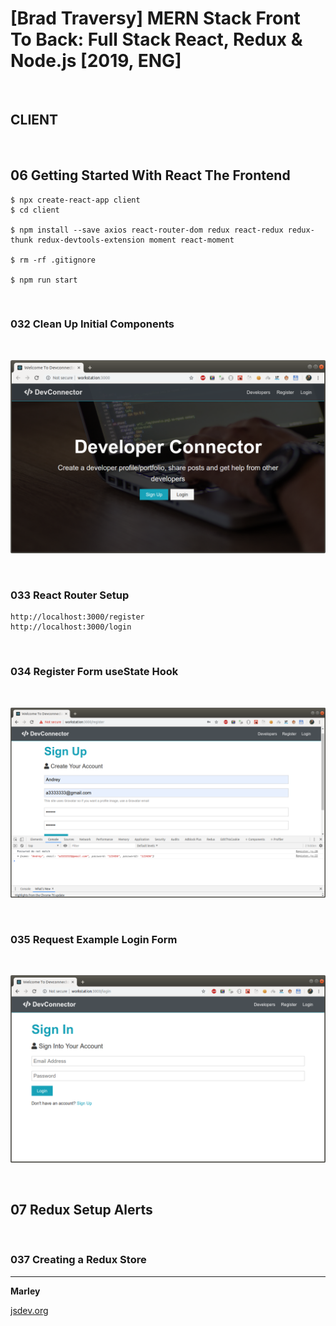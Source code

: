 # [Brad Traversy] MERN Stack Front To Back: Full Stack React, Redux &amp; Node.js [2019, ENG]

<br/>

## CLIENT

<br/>

## 06 Getting Started With React The Frontend

    $ npx create-react-app client
    $ cd client

    $ npm install --save axios react-router-dom redux react-redux redux-thunk redux-devtools-extension moment react-moment

    $ rm -rf .gitignore

    $ npm run start

<br/>

### 032 Clean Up Initial Components

<br/>

![Application](../img/pic-06-32.png?raw=true)


<br/>

### 033 React Router Setup

    http://localhost:3000/register
    http://localhost:3000/login

<br/>

### 034 Register Form useState Hook

<br/>

![Application](../img/pic-06-34.png?raw=true)


<br/>

### 035 Request Example Login Form

<br/>

![Application](../img/pic-06-35.png?raw=true)

<br/>

## 07 Redux Setup Alerts

<br/>

### 037 Creating a Redux Store

---

**Marley**

<a href="https://jsdev.org">jsdev.org</a>
